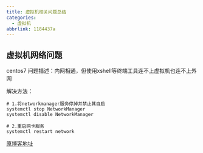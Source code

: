 ```yaml
---
title: 虚拟机相关问题总结
categories:
  - 虚拟机
abbrlink: 1184437a
---
```


## 虚拟机网络问题

centos7
问题描述：内网相通，但使用xshell等终端工具连不上虚拟机也连不上外网

解决方法：

```bash{.line-numbers}
# 1.将networkmanager服务停掉并禁止其自启
systemctl stop NetworkManager
systemctl disable NetworkManager

# 2.重启网卡服务
systemctl restart network
```

[原博客地址](https://blog.csdn.net/weixin_44695793/article/details/108089356)
